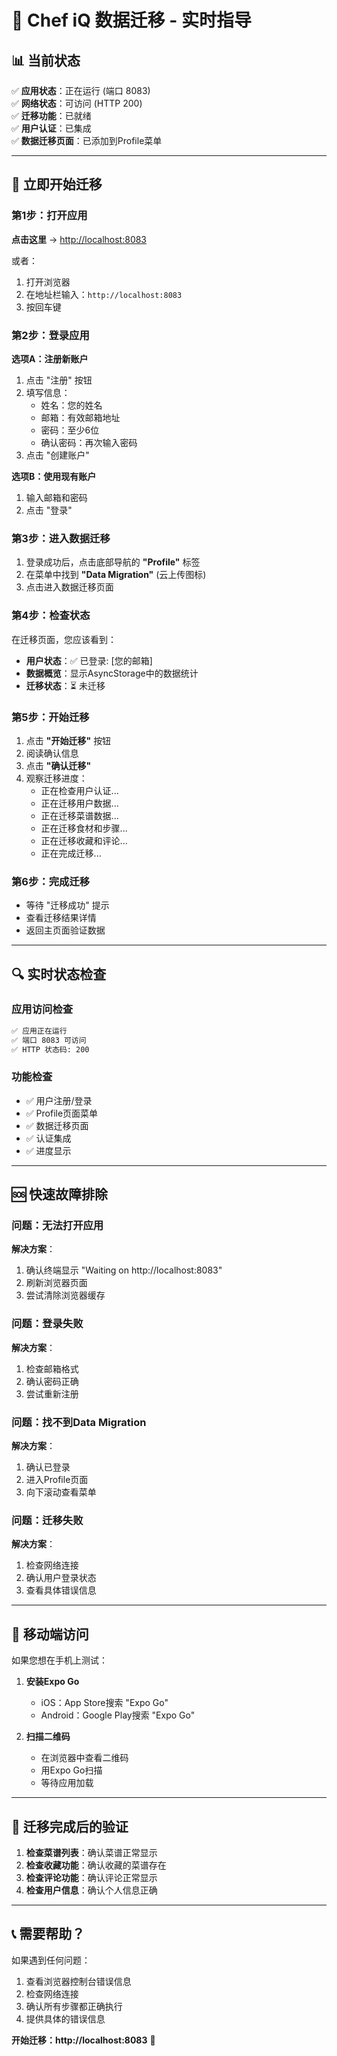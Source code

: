 # 🎯 Chef iQ 数据迁移 - 实时指导

## 📊 当前状态

✅ **应用状态**：正在运行 (端口 8083)  
✅ **网络状态**：可访问 (HTTP 200)  
✅ **迁移功能**：已就绪  
✅ **用户认证**：已集成  
✅ **数据迁移页面**：已添加到Profile菜单  

---

## 🚀 立即开始迁移

### 第1步：打开应用
**点击这里** → [http://localhost:8083](http://localhost:8083)

或者：
1. 打开浏览器
2. 在地址栏输入：`http://localhost:8083`
3. 按回车键

### 第2步：登录应用
**选项A：注册新账户**
1. 点击 "注册" 按钮
2. 填写信息：
   - 姓名：您的姓名
   - 邮箱：有效邮箱地址
   - 密码：至少6位
   - 确认密码：再次输入密码
3. 点击 "创建账户"

**选项B：使用现有账户**
1. 输入邮箱和密码
2. 点击 "登录"

### 第3步：进入数据迁移
1. 登录成功后，点击底部导航的 **"Profile"** 标签
2. 在菜单中找到 **"Data Migration"** (云上传图标)
3. 点击进入数据迁移页面

### 第4步：检查状态
在迁移页面，您应该看到：
- **用户状态**：✅ 已登录: [您的邮箱]
- **数据概览**：显示AsyncStorage中的数据统计
- **迁移状态**：⏳ 未迁移

### 第5步：开始迁移
1. 点击 **"开始迁移"** 按钮
2. 阅读确认信息
3. 点击 **"确认迁移"**
4. 观察迁移进度：
   - 正在检查用户认证...
   - 正在迁移用户数据...
   - 正在迁移菜谱数据...
   - 正在迁移食材和步骤...
   - 正在迁移收藏和评论...
   - 正在完成迁移...

### 第6步：完成迁移
- 等待 "迁移成功" 提示
- 查看迁移结果详情
- 返回主页面验证数据

---

## 🔍 实时状态检查

### 应用访问检查
```bash
✅ 应用正在运行
✅ 端口 8083 可访问
✅ HTTP 状态码: 200
```

### 功能检查
- ✅ 用户注册/登录
- ✅ Profile页面菜单
- ✅ 数据迁移页面
- ✅ 认证集成
- ✅ 进度显示

---

## 🆘 快速故障排除

### 问题：无法打开应用
**解决方案**：
1. 确认终端显示 "Waiting on http://localhost:8083"
2. 刷新浏览器页面
3. 尝试清除浏览器缓存

### 问题：登录失败
**解决方案**：
1. 检查邮箱格式
2. 确认密码正确
3. 尝试重新注册

### 问题：找不到Data Migration
**解决方案**：
1. 确认已登录
2. 进入Profile页面
3. 向下滚动查看菜单

### 问题：迁移失败
**解决方案**：
1. 检查网络连接
2. 确认用户登录状态
3. 查看具体错误信息

---

## 📱 移动端访问

如果您想在手机上测试：

1. **安装Expo Go**
   - iOS：App Store搜索 "Expo Go"
   - Android：Google Play搜索 "Expo Go"

2. **扫描二维码**
   - 在浏览器中查看二维码
   - 用Expo Go扫描
   - 等待应用加载

---

## 🎉 迁移完成后的验证

1. **检查菜谱列表**：确认菜谱正常显示
2. **检查收藏功能**：确认收藏的菜谱存在
3. **检查评论功能**：确认评论正常显示
4. **检查用户信息**：确认个人信息正确

---

## 📞 需要帮助？

如果遇到任何问题：
1. 查看浏览器控制台错误信息
2. 检查网络连接
3. 确认所有步骤都正确执行
4. 提供具体的错误信息

**开始迁移：http://localhost:8083** 🚀
